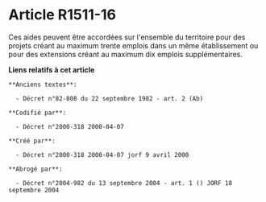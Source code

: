 # Article R1511-16

Ces aides peuvent être accordées sur l'ensemble du territoire pour des projets créant au maximum trente emplois dans un même
établissement ou pour des extensions créant au maximum dix emplois supplémentaires.

**Liens relatifs à cet article**

	**Anciens textes**:

	  - Décret n°82-808 du 22 septembre 1982 - art. 2 (Ab)

	**Codifié par**:

	  - Décret n°2000-318 2000-04-07

	**Créé par**:

	  - Décret n°2000-318 2000-04-07 jorf 9 avril 2000

	**Abrogé par**:

	  - Décret n°2004-982 du 13 septembre 2004 - art. 1 () JORF 18 septembre 2004
